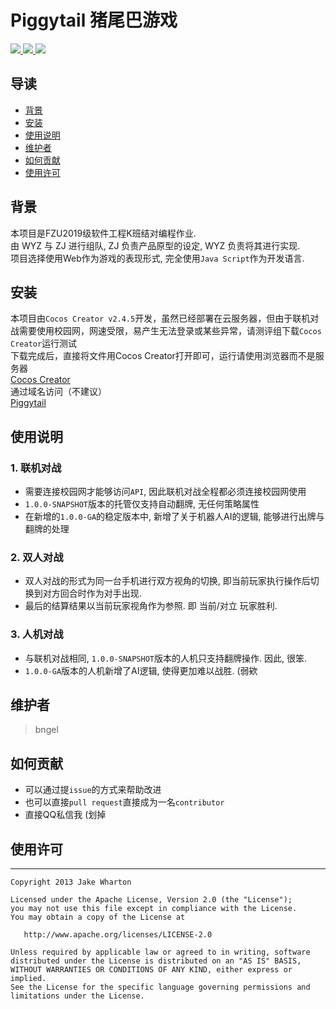 # Piggytail 猪尾巴游戏

<a href="https://github.com/WangYezhen">
  <img src="https://badgen.net/badge/Author/WangYeZhen/blue?icon=telegram"/>
</a>
<a href="https://github.com/WangYezhen/Piggytail">
  <img src="https://badgen.net/badge/Piggytail/public/black?icon=github"/>
</a>
<a>
  <img src="https://badgen.net/badge/Language/Java Script/pink?icon=eclipse"/>
</a>

## 导读

- [背景](#背景)
- [安装](#安装)
- [使用说明](#使用说明)
- [维护者](#维护者)
- [如何贡献](#如何贡献)
- [使用许可](#使用许可)

## 背景

本项目是FZU2019级软件工程K班结对编程作业.</br>
由 WYZ 与 ZJ 进行组队, ZJ 负责产品原型的设定, WYZ 负责将其进行实现.</br>
项目选择使用Web作为游戏的表现形式, 完全使用`Java Script`作为开发语言.</br>

## 安装

本项目由`Cocos Creator v2.4.5`开发，虽然已经部署在云服务器，但由于联机对战需要使用校园网，网速受限，易产生无法登录或某些异常，请测评组下载`Cocos Creator`运行测试</br>
下载完成后，直接将文件用Cocos Creator打开即可，运行请使用浏览器而不是服务器</br>
<a href="https://www.cocos.com/products#CocosCreator">Cocos Creator</a></br>
通过域名访问（不建议）</br>
<a href="https://github.com/Bngel/PigGame/releases/tag/1.1.0-RELEASE">Piggytail</a></br>


## 使用说明

### 1. 联机对战

- 需要连接校园网才能够访问`API`, 因此联机对战全程都必须连接校园网使用
- `1.0.0-SNAPSHOT`版本的托管仅支持自动翻牌, 无任何策略属性
- 在新增的`1.0.0-GA`的稳定版本中, 新增了关于机器人AI的逻辑, 能够进行出牌与翻牌的处理

### 2. 双人对战

- 双人对战的形式为同一台手机进行双方视角的切换, 即当前玩家执行操作后切换到对方回合时作为对手出现.
- 最后的结算结果以当前玩家视角作为参照. 即 当前/对立 玩家胜利.

### 3. 人机对战
- 与联机对战相同, `1.0.0-SNAPSHOT`版本的人机只支持翻牌操作. 因此, 很笨.
- `1.0.0-GA`版本的人机新增了AI逻辑, 使得更加难以战胜. (弱欸

## 维护者

> bngel

## 如何贡献

- 可以通过提`issue`的方式来帮助改进
- 也可以直接`pull request`直接成为一名`contributor`
- 直接QQ私信我 (划掉

## 使用许可

-------

    Copyright 2013 Jake Wharton

    Licensed under the Apache License, Version 2.0 (the "License");
    you may not use this file except in compliance with the License.
    You may obtain a copy of the License at

       http://www.apache.org/licenses/LICENSE-2.0

    Unless required by applicable law or agreed to in writing, software
    distributed under the License is distributed on an "AS IS" BASIS,
    WITHOUT WARRANTIES OR CONDITIONS OF ANY KIND, either express or implied.
    See the License for the specific language governing permissions and
    limitations under the License.

